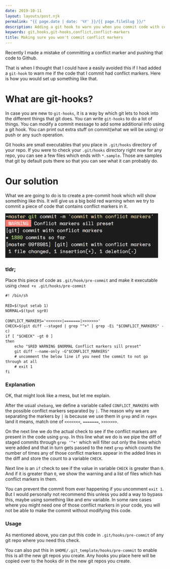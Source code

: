 ```yaml
---
date: 2019-10-11
layout: layouts/post.njk
permalink: "{{ page.date | date: '%Y' }}/{{ page.fileSlug }}/"
description: Adding a git hook to warn you when you commit code with conflict markers
keywords: git,hooks,git-hooks,conflict,conflict-markers
title: Making sure you won't commit conflict markers
---
```


Recently I made a mistake of committing a conflict marker and pushing that code to Github.

That is when I thought that I could have a easily avoided this if I had added a `git-hook` to warn me if the code that I
commit had conflict markers. Here is how you would set up something like that.

# What are git-hooks?

In case you are new to `git-hooks`, it is a way by which git lets to hook into the different things that git does.
You can write `git-hooks` to do a lot of things. You can modify a commit message to add some additional info using a git
hook. You can print out extra stuff on commit(what we will be using) or push or any such operation.

Git hooks are small executables that you place in `.git/hooks` directory of your repo. If you were to check your
`.git/hooks` directory right now for any repo, you can see a few files which ends with `*.sample`. Those are samples
that git by default puts there so that you can see what it can probably do.

# Our solution

What we are going to do is to create a pre-commit hook which will show something like this.
It will give us a big bold red warning when we try to commit a piece of code that contains conflict markers in it.

![conflict-marker](/img/conflict-marker.png)


### tldr;

Place this piece of code as `.git/hook/pre-commit` and make it executable using `chmod +x .git/hooks/pre-commit`

```shell
#! /bin/sh

RED=$(tput setab 1)
NORMAL=$(tput sgr0)

CONFLICT_MARKERS='<<<<<<<|=======|>>>>>>>'
CHECK=$(git diff --staged | grep "^+" | grep -Ei "$CONFLICT_MARKERS" -c)
if [ "$CHECK" -gt 0 ]
then
    echo "$RED WARNING $NORMAL Conflict markers sill preset"
    git diff --name-only -G"$CONFLICT_MARKERS"
    # uncomment the below line if you need the commit to not go through at all
    # exit 1
fi
```

### Explanation

OK, that might look like a mess, but let me explain.

After the usual `shebang`, we define a variable called `CONFLICT_MARKERS` with the possible conflict markers separated
by `|`. The reason why we are separating the markers by `|` is because we use them in `grep` and in `regex` land it
means, match one of `<<<<<<<`, `=======`, `>>>>>>>`.

On the next line we do the actual check to see if the conflict markers are present in the code using `grep`. In this
line what we do is we pipe the diff of staged commits through `grep '^+'` which will filter out only the lines which
were added and that in turn gets passed to the next `grep` which counts the number of times any of those conflict markers
appear in the added lines in the diff and store the count to a variable `CHECK`.

Next line is an `if` check to see if the value in variable `CHECK` is greater than `0`.
And if it is greater than `0`, we show the warning and a list of files which has conflict markers in them.

You can prevent the commit from ever happening if you uncomment `exit 1`. But I would personally not recommend this
unless you add a way to bypass this, maybe using something like and env variable. In some rare cases where you might
need one of those conflict markers in your code, you will not be able to make the commit without modifying this code.

### Usage

As mentioned above, you can put this code in `.git/hooks/pre-commit` of any git repo where you need this check.

You can also put this in `$HOME/.git_template/hooks/pre-commit` to enable this is all the new git repos you create. Any
hooks you place here will be copied over to the hooks dir in the new git repos you create.
